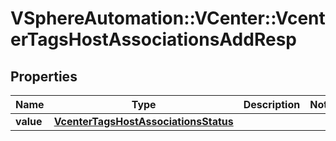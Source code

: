 # VSphereAutomation::VCenter::VcenterTagsHostAssociationsAddResp

## Properties
Name | Type | Description | Notes
------------ | ------------- | ------------- | -------------
**value** | [**VcenterTagsHostAssociationsStatus**](VcenterTagsHostAssociationsStatus.md) |  | 


